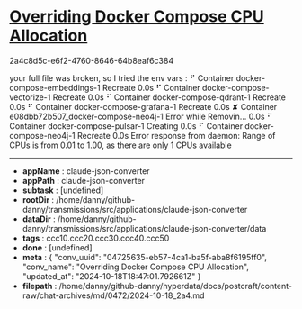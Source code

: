 # [Overriding Docker Compose CPU Allocation](https://claude.ai/chat/04725635-eb57-4ca1-ba5f-aba8f6195ff0)

2a4c8d5c-e6f2-4760-8646-64b8eaf6c384

your full file was broken, so I tried the env vars :
⠋ Container docker-compose-embeddings-1          Recreate                                                               0.0s 
 ⠋ Container docker-compose-vectorize-1           Recreate                                                               0.0s 
 ⠋ Container docker-compose-qdrant-1              Recreate                                                               0.0s 
 ⠋ Container docker-compose-grafana-1             Recreate                                                               0.0s 
 ✘ Container e08dbb72b507_docker-compose-neo4j-1  Error while Removin...                                                 0.0s 
 ⠋ Container docker-compose-pulsar-1              Creating                                                               0.0s 
 ⠋ Container docker-compose-neo4j-1               Recreate                                                               0.0s 
Error response from daemon: Range of CPUs is from 0.01 to 1.00, as there are only 1 CPUs available

---

* **appName** : claude-json-converter
* **appPath** : claude-json-converter
* **subtask** : [undefined]
* **rootDir** : /home/danny/github-danny/transmissions/src/applications/claude-json-converter
* **dataDir** : /home/danny/github-danny/transmissions/src/applications/claude-json-converter/data
* **tags** : ccc10.ccc20.ccc30.ccc40.ccc50
* **done** : [undefined]
* **meta** : {
  "conv_uuid": "04725635-eb57-4ca1-ba5f-aba8f6195ff0",
  "conv_name": "Overriding Docker Compose CPU Allocation",
  "updated_at": "2024-10-18T18:47:01.792661Z"
}
* **filepath** : /home/danny/github-danny/hyperdata/docs/postcraft/content-raw/chat-archives/md/0472/2024-10-18_2a4.md